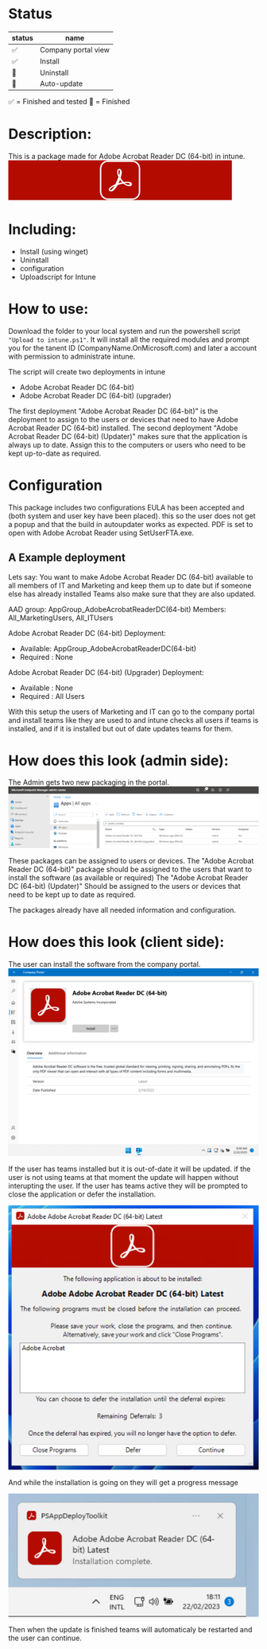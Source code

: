 # Status
|status|name|
|--|--|
:white_check_mark:|Company portal view 
:white_check_mark:|Install
:black_square_button:|Uninstall
:black_square_button:|Auto-update

:white_check_mark: = Finished and tested
:black_square_button: = Finished 


# Description:
This is a package made for Adobe Acrobat Reader DC (64-bit) in intune.  
![Banner](./package/AppDeployToolkit/AppDeployToolkitBanner.png)

# Including: 
- Install (using winget)
- Uninstall
- configuration
- Uploadscript for Intune

# How to use:
Download the folder to your local system and run the powershell script `"Upload to intune.ps1"`. 
It will install all the required modules and prompt you for the tanent ID (CompanyName.OnMicrosoft.com) and later a account with permission to administrate intune. 

The script will create two deployments in intune
- Adobe Acrobat Reader DC (64-bit)
- Adobe Acrobat Reader DC (64-bit) (upgrader)

The first deployment "Adobe Acrobat Reader DC (64-bit)" is the deployment to assign to the users or devices that need to have Adobe Acrobat Reader DC (64-bit) installed.
The second deployment "Adobe Acrobat Reader DC (64-bit) (Updater)" makes sure that the application is always up to date. Assign this to the computers or users who need to be kept up-to-date as required.

# Configuration
This package includes two configurations
EULA has been accepted and (both system and user key have been placed). this so the user does not get a popup and that the build in autoupdater works as expected.
PDF is set to open with Adobe Acrobat Reader using SetUserFTA.exe.

## A Example deployment
Lets say: You want to make Adobe Acrobat Reader DC (64-bit) available to all members of IT and Marketing and keep them up to date but if someone else has already installed Teams also make sure that they are also updated.

AAD group: AppGroup_AdobeAcrobatReaderDC(64-bit)
Members: All_MarketingUsers, All_ITUsers

Adobe Acrobat Reader DC (64-bit)
Deployment: 
- Available: AppGroup_AdobeAcrobatReaderDC(64-bit)
- Required : None

Adobe Acrobat Reader DC (64-bit) (Upgrader)
Deployment: 
- Available : None
- Required : All Users

With this setup the users of Marketing and IT can go to the company portal and install teams like they are used to and intune checks all users if teams is installed, and if it is installed but out of date updates teams for them.


# How does this look (admin side):
The Admin gets two new packaging in the portal.  
![AdminPortal](./Configuration/Images/AdminPortal_Preview.png)

These packages can be assigned to users or devices. 
The "Adobe Acrobat Reader DC (64-bit)" package should be assigned to the users that want to install the software (as available or required)
The "Adobe Acrobat Reader DC (64-bit) (Updater)" Should be assigned to the users or devices that need to be kept up to date as required.

The packages already have all needed information and configuration.

# How does this look (client side):
The user can install the software from the company portal.   
![](./Configuration/Images/CompanyPortal_Preview.png)

If the user has teams installed but it is out-of-date it will be updated. if the user is not using teams at that moment the update will happen without interupting the user.
If the user has teams active they will be prompted to close the application or defer the installation.  

![UserMsg1](./Configuration/Images/UserMsg_Preview1.png)

And while the installation is going on they will get a progress message  

![UserMsg2](./Configuration/Images/UserMsg_Preview2.png)

Then when the update is finished teams will automaticaly be restarted and the user can continue.
